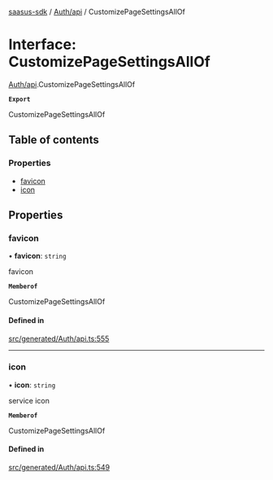 [saasus-sdk](../README.md) / [Auth/api](../modules/Auth_api.md) / CustomizePageSettingsAllOf

# Interface: CustomizePageSettingsAllOf

[Auth/api](../modules/Auth_api.md).CustomizePageSettingsAllOf

**`Export`**

CustomizePageSettingsAllOf

## Table of contents

### Properties

- [favicon](Auth_api.CustomizePageSettingsAllOf.md#favicon)
- [icon](Auth_api.CustomizePageSettingsAllOf.md#icon)

## Properties

### favicon

• **favicon**: `string`

favicon

**`Memberof`**

CustomizePageSettingsAllOf

#### Defined in

[src/generated/Auth/api.ts:555](https://github.com/saasus-platform/saasus-sdk-javascript/blob/09ef427/src/generated/Auth/api.ts#L555)

___

### icon

• **icon**: `string`

service icon

**`Memberof`**

CustomizePageSettingsAllOf

#### Defined in

[src/generated/Auth/api.ts:549](https://github.com/saasus-platform/saasus-sdk-javascript/blob/09ef427/src/generated/Auth/api.ts#L549)
